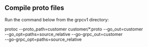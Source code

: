 ## Compile proto files
Run the command below from the grpcv1 directory:

protoc --proto_path=customer customer/*.proto --go_out=customer \
--go_opt=paths=source_relative --go-grpc_out=customer \
--go-grpc_opt=paths=source_relative
